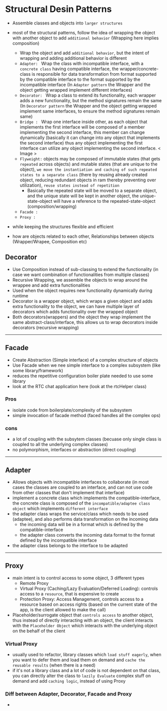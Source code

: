 # Structural Desin Patterns
- Assemble classes and objects into `larger structures`
- most of the structural patterns, follow the idea of wrapping the object with another object to add `additional behavior` (Wrapping here implies composition)
    - Wrap the object and add `additional behavior`, but the intent of wrapping and adding additional behavior is different
    - `Adapter: ` Wrap the class with incompatible interface, with a `concrete class` having compatible interface, the wrapper/concrete-class is responsible for data transformation from format supported by the compatible interface to the format supported by the incompatible interface (In `Adapter pattern` the Wrapper and the object getting wrapped implement different interfaces)
    - `Decorator: ` Wrap a class to extend its functionality, each wrapper adds a new functionality, but the method signatures remain the same (In `Decorator pattern` the Wrapper and the object getting wrapped implement same interfaces, to ensure the method signatures remain same)
    - `Bridge : ` Wrap one interface inside other, as each object that implements the first interface will be composed of a member implementing the second interface, this member can change dynamically (basically it can change into any object that implements the second interface) thus any object implementing the first interface can utilize any object implementing the second interface. < Image >
    - `Flyweight:` objects may be composed of immutable states (that gets `repeated` across objects) and mutable states (that are unique to the object), `we move the instantiation and caching of such repeated states to a separate class` (there by reusing already created object, reducing redundant objects in ram thereby preventing over utilization), `reuse states instead of repetition`
        - Basically the repeated state will be moved to a separate object, and the unique state will be kept in another object, the unique-state-object will have a reference to the repeated-state-object (composition/wrapping)
    - `Facade : `
    - `Proxy : `


- while keeping the structures flexible and efficient
- how are objects related to each other, Relationships between objects (Wrapper/Wrapee, Composition etc)

## Decorator
- Use Composition instead of sub-classing to extend the functionality (in case we want combination of functionalities from multiple classes)
- Recursive Wrapping, we assemble the objects to wrap around the wrappee and add extra functionalities
- Used when the object requires new functionality dynamically during runtime 
- Decorator is a wrapper object, which wraps a given object and adds extra functionality to the object, we can have multiple layer of decorators which adds functionality over the wrapped object
- Both decorators(wrappers) and the object they wrap implement the same abstract-class/interface, this allows us to wrap decorators inside decorators (recursive wrapping)

--- 

## Facade
- Create Abstraction (Simple interface) of a complex structure of objects
- Use Facade when we nee simple interface to a complex subsystem (like some library/framework)
- reduces the repetitive configuration boiler plate needed to use some library
- look at the RTC chat application here (look at the rtcHelper class)

### Pros
- isolate code from boilerplate/complexity of the subsystem
- simple invocation of facade method (faced handles all the complex ops)
### cons 
- a lot of coupling with the subsytem classes (becuase only single class is coupled to all the underlying complex classes)
- no polymorphism, interfaces or abstraction (direct coupling)

---

## Adapter
- Allows objects with incompatible interfaces to collaborate (in most cases the classes are coupled to an interface, and can not use code from other classes that don't implement that interface)
- implement a concrete class which implements the compatible-interface, the concrete class is composed of the `incompatible/adaptee class object` which implements `different interface`
- the adapter class wraps the service/class which needs to be used (adaptee), and also performs data transformation on the incoming data 
    - the incoming data will be in a format which is defined by the compatible-interface
    - the adapter class converts the incoming data format to the format defined by the incompatible interface
- the adapter class belongs to the interface to be adapted

--- 
## Proxy
- main intent is to control access to some object, 3 different types
    - Remote Proxy
    - Virtual Proxy (Caching/Lazy Evaluation/Deferred Loading): controls access to a `resource`, that is expensive to create
    - Protection Proxy: Access Management, controls access to a resource based on access rights (based on the current state of the app, is the client allowed to make the call)
- Placeholder/surrogate object that `controls access` to another object, thus instead of directly interacting with an object, the client interacts with the `Placeholder Object` which interacts with the underlying object on the behalf of the client

### Virtual Proxy
- usually used to refactor, library classes which `load stuff eagerly`, when you want to defer them and load them on demand and `cache the reusable results` (when there is a need)
- if it's not a library class and a lot of code is not dependent on that class, you can directly alter the class to `lazily Evaluate` complex stuff on demand and add `caching logic`, instead of using Proxy


### Diff between Adapter, Decorator, Facade and Proxy
- 